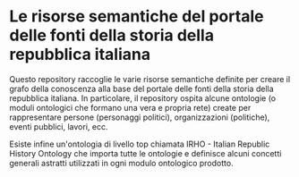 # Le risorse semantiche del portale delle fonti della storia della repubblica italiana

Questo repository raccoglie le varie risorse semantiche definite per creare il grafo della conoscenza alla base del portale delle fonti della storia della repubblica italiana.
In particolare, il repository ospita alcune ontologie (o moduli ontologici che formano una vera e propria rete) create per rappresentare persone (personaggi politici), organizzazioni (politiche), eventi pubblici, lavori, ecc.

Esiste infine un'ontologia di livello top chiamata IRHO - Italian Republic History Ontology che importa tutte le ontologie e definisce alcuni concetti generali astratti utilizzati in ogni modulo ontologico prodotto.
